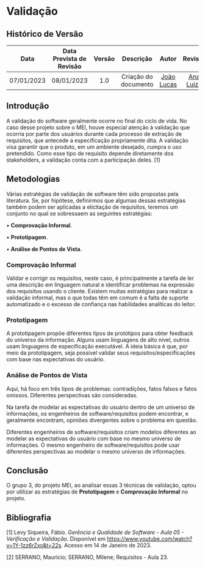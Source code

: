 # Validação

## <a>Histórico de Versão</a>
|Data|Data Prevista de Revisão|Versão|Descrição|Autor|Revisor|
| :----------: |:-----------:| :------: | :-----------: | :---------: |:---------: |
|07/01/2023|08/01/2023|1.0|Criação do documento| [João Lucas](https://github.com/HacKairos) | [Ana Luiza](https://github.com/AnHoff) |

## <a>Introdução</a>
A validação do software geralmente ocorre no final do ciclo de vida. No caso desse projeto sobre o MEI, houve especial atenção à validação que ocorria por parte dos usuários durante cada processo de extração de requisitos, que antecede a especificação propriamente dita. A validação visa garantir que o produto, em um ambiente desejado, cumpra o uso pretendido. Como esse tipo de requisito depende diretamente dos stakeholders, a validação conta com a participação deles. [1]

## <a>Metodologias</a>

Várias estratégias de validação de software têm sido propostas pela literatura. Se, por hipótese, definirmos que algumas dessas estratégias também podem ser aplicadas a elicitação de requisitos, teremos um conjunto no qual se sobressaem as seguintes estratégias: 

• <a>**Comprovação Informal**</a>.

• <a>**Prototipagem**</a>.

• <a>**Análise de Pontos de Vista**</a>.

### <a>Comprovação Informal</a>

Validar e corrigir os requisitos, neste caso, é principalmente a tarefa de ler uma descrição em linguagem natural e identificar problemas na expressão dos requisitos usando o cliente. Existem muitas estratégias para realizar a validação informal, mas o que todas têm em comum é a falta de suporte automatizado e o excesso de confiança nas habilidades analíticas do leitor.

### <a>Prototipagem</a>

A prototipagem propõe diferentes tipos de protótipos para obter feedback do universo da informação. Alguns usam linguagens de alto nível, outros usam linguagens de especificação executável. A ideia básica é que, por meio da prototipagem, seja possível validar seus requisitos/especificações com base nas expectativas do usuário.

### <a>Análise de Pontos de Vista</a>

Aqui, há foco em três tipos de problemas: contradições, fatos falsos e fatos omissos. Diferentes perspectivas são consideradas.

Na tarefa de modelar as expectativas do usuário dentro de um universo de informações, os engenheiros de software/requisitos podem encontrar, e geralmente encontram, opiniões divergentes sobre o problema em questão.

Diferentes engenheiros de software/requisitos criam modelos diferentes ao modelar as expectativas do usuário com base no mesmo universo de informações. O mesmo engenheiro de software/requisitos pode usar diferentes perspectivas ao modelar o mesmo universo de informações.

## <a>Conclusão</a>
O grupo 3, do projeto MEI, ao analisar essas 3 técnicas de validação, optou por utilizar as estratégias de <a>**Prototipagem**</a> e <a>**Comprovação Informal**</a> no projeto</a>. 

## <a>Bibliografia</a>

[1] Levy Siqueira, Fábio. *Gerência e Qualidade de Software - Aula 05 - Verificação e Validação*. Disponível em https://www.youtube.com/watch?v=1Y-1zz6rZxo&t=22s. Acesso em 14 de Janeiro de 2023.

[2] SERRANO, Maurício; SERRANO, Milene; Requisitos - Aula 23.